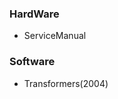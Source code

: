 <h3>HardWare</h3>
<ul>
	<li>ServiceManual</li>
</ul>
<h3>Software</h3>
<ul>
	<li>Transformers(2004)</li>
</ul>

